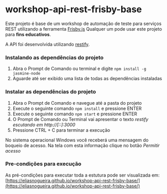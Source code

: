 # workshop-api-rest-frisby-base

Este projeto é base de um workshop de automação de teste para serviços REST utilizando a ferramenta [Frisby.js](http://frisbyjs.com/)
Qualquer um pode usar este projeto para __fins educativos__.

A API foi desenvolvida utilizando [restify](http://restify.com/).

### Instalando as dependências do projeto
1. Abra o Prompt de Comando ou terminal e digite `npm install -g jasmine-node`
2. Aguarde até ser exibido uma lista de todas as dependências instaladas

### Instalar as dependências do projeto
1. Abra o Prompt de Comando e navegue até a pasta do projeto
2. Execute o seguinte comando `npm install` e pressione ENTER
3. Execute o seguinte comando `npm start` e pressione ENTER
4. O Prompt de Comando ou Terminal vai apresentar o texto _restify escutando em http://[::]:3000_
5. Pressione CTRL + C para terminar a execução

No sistema operacional Windows você receberá uma mensagem do boqueio de acesso. Na tela com esta informação clique no botão _Permitir acesso_


### Pre-condições para execução
As pré-condições para executar toda a estutura pode ser visualizada em: [https://eliasnogueira.github.io/workshop-api-rest-frisby-base/](https://eliasnogueira.github.io/workshop-api-rest-frisby-base/)


